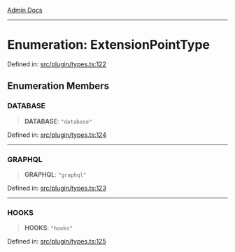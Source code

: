 [Admin Docs](/)

***

# Enumeration: ExtensionPointType

Defined in: [src/plugin/types.ts:122](https://github.com/Sourya07/talawa-api/blob/aac5f782223414da32542752c1be099f0b872196/src/plugin/types.ts#L122)

## Enumeration Members

### DATABASE

> **DATABASE**: `"database"`

Defined in: [src/plugin/types.ts:124](https://github.com/Sourya07/talawa-api/blob/aac5f782223414da32542752c1be099f0b872196/src/plugin/types.ts#L124)

***

### GRAPHQL

> **GRAPHQL**: `"graphql"`

Defined in: [src/plugin/types.ts:123](https://github.com/Sourya07/talawa-api/blob/aac5f782223414da32542752c1be099f0b872196/src/plugin/types.ts#L123)

***

### HOOKS

> **HOOKS**: `"hooks"`

Defined in: [src/plugin/types.ts:125](https://github.com/Sourya07/talawa-api/blob/aac5f782223414da32542752c1be099f0b872196/src/plugin/types.ts#L125)
